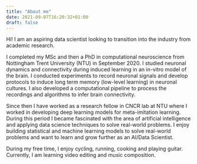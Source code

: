 ```yaml
---
title: "About me"
date: 2021-09-07T16:20:32+01:00
draft: false
---
```


Hi! I am an aspiring data scientist looking to transition into the industry from academic research. 

I completed my MSc and then a PhD in computational neuroscience from Nottingham Trent University (NTU) in September 2020. I studied neuronal dynamics and connectivity during induced learning in an in-vitro model of the brain. I conducted experiments to record neuronal signals and develop protocols to induce long term memory (low-level learning) in neuronal cultures. I also developed a computational pipeline to process the recordings and algorithms to infer brain connectivity.  

Since then I have worked as a research fellow in CNCR lab at NTU where I worked in developing deep learning models for meta-imitation learning. During this period I became fascinated with the area of artificial intelligence and applying data science techniques to solve real-world problems. I enjoy building statistical and machine learning models to solve real-world problems and want to learn and grow further as an AI/Data Scientist. 

During my free time, I enjoy cycling, running, cooking and playing guitar. Currently, I am learning video editing and music composition.  